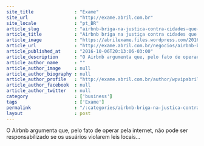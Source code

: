 ```yaml
---
site_title               : "Exame"
site_url                 : "http://exame.abril.com.br"
site_locale              : "pt_BR"
article_slug             : "airbnb-briga-na-justica-contra-cidades-que-regulam-servico"
article_title            : "Airbnb briga na justiça contra cidades que regulam serviço"
article_image            : "https://abrilexame.files.wordpress.com/2016/10/size_960_16_9_airbnb-logo.jpg?quality=70&strip=all&w=960"
article_url              : "http://exame.abril.com.br/negocios/airbnb-briga-na-justica-contra-cidades-que-regulam-servico/"
article_published_at     : "2016-10-06T20:13:06-03:00"
article_description      : "O Airbnb argumenta que, pelo fato de operar pela internet, não pode ser responsabilizado se os usuários violarem leis locais..."
article_author_name      : ""
article_author_image     : null
article_author_biography : null
article_author_profile   : "http://exame.abril.com.br/author/wpvipabril/"
article_author_facebook  : null
article_author_twitter   : null
category                 : ['business']
tags                     : ['Exame']
permalink                : "/:categories/airbnb-briga-na-justica-contra-cidades-que-regulam-servico/"
layout                   : post
---
```


O Airbnb argumenta que, pelo fato de operar pela internet, não pode ser responsabilizado se os usuários violarem leis locais...
